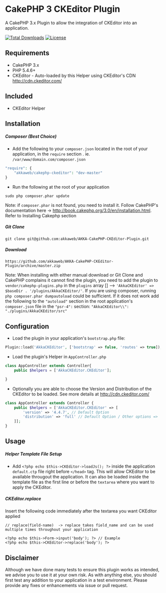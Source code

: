 # CakePHP 3 CKEditor Plugin

A CakePHP 3.x Plugin to allow the integration of CKEditor into an application.

[![Total Downloads](https://poser.pugx.org/akkaweb/cakephp-ckeditor/downloads.svg)](https://packagist.org/packages/akkaweb/cakephp-ckeditor)
[![License](https://poser.pugx.org/akkaweb/cakephp-ckeditor/license.svg)](https://packagist.org/packages/akkaweb/cakephp-ckeditor)

## Requirements #######################################################
- CakePHP 3.x
- PHP 5.4.6+
- CKEditor - Auto-loaded by this Helper using CKEditor's CDN http://cdn.ckeditor.com/

## Included #######################################################
- CKEditor Helper

## Installation #######################################################

##### Composer (Best Choice)

* Add the following to your `composer.json` located in the root of your application, in the `require` section . ie. `/var/www/domain.com/composer.json`

```php
"require": {
	"akkaweb/cakephp-ckeditor": "dev-master"
}
```

* Run the following at the root of your application

```
sudo php composer.phar update
```
Note: if `composer.phar` is not found, you need to install it. Follow CakePHP's documentation here -> http://book.cakephp.org/3.0/en/installation.html. Refer to Installing Cakephp section

##### Git Clone
`git clone git@github.com:akkaweb/AKKA-CakePHP-CKEditor-Plugin.git`

##### Download
`https://github.com/akkaweb/AKKA-CakePHP-CKEditor-Plugin/archive/master.zip`

Note: When installing with either manual download or Git Clone and CakePHP complains it cannot find the plugin, you need to add the plugin to `vendor/cakephp-plugins.php` in the `plugins` array [] --> `'AkkaCKEditor' => $baseDir . '/plugins/AkkaCKEditor/'`. If you are using composer, running `php composer.phar dumpautoload` could be sufficient. If it does not work add the following to the `"autoload"` section in the root application's `composer.json` file in the `"psr-4":` section: `"AkkaCKEditor\\": "./plugins/AkkaCKEditor/src"`


## Configuration #######################################################

* Load the plugin in your application's `bootstrap.php` file:

```php
Plugin::load('AkkaCKEditor', ['bootstrap' => false, 'routes' => true]);
```
 
* Load the plugin's Helper in `AppController.php` 

```php
class AppController extends Controller{
    public $helpers = ['AkkaCKEditor.CKEditor'];

}
```

* Optionally you are able to choose the Version and Distribution of the CKEditor to be loaded. See more details at http://cdn.ckeditor.com/
```php
class AppController extends Controller {
	public $helpers = ['AkkaCKEditor.CKEditor' => [
		'version' => '4.4.7', // Default Option
		'distribution' => 'full' // Default Option / Other options => 'basic', 'standard', 'standard-all', 'full-all'
	]];
}
```

## Usage #######################################################

##### Helper Template File Setup

- Add `<?php echo $this->CKEditor->loadJs(); ?>` inside the application `default.ctp` file right before `</head>` tag. This will allow CKEditor to be available througout the application. It can also be loaded inside the template file as the first line or before the `textarea` where you want to apply the CKEditor. 

##### CKEditor.replace

Insert the following code immediately after the textarea you want CKEditor applied
````
// replace(field-name)  -> replace takes field_name and can be used multiple times throughout your application
	
<?php echo $this->Form->input('body'); ?> // Example
<?php echo $this->CKEditor->replace('body'); ?>
````



## Disclaimer
Although we have done many tests to ensure this plugin works as intended, we advise you to use it at your own risk. As with anything else, you should first test any addition to your application in a test environment. Please provide any fixes or enhancements via issue or pull request.
